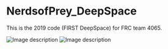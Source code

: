 # NerdsofPrey_DeepSpace
This is the 2019 code (FIRST DeepSpace) for FRC team 4065.

![Image description](https://static.wixstatic.com/media/b2ee66_93735bebabb04457832736483297c338~mv2.png/v1/fill/w_344,h_220,al_c,usm_0.66_1.00_0.01/b2ee66_93735bebabb04457832736483297c338~mv2.png)
![Image description](https://www.firstinspires.org/sites/default/files/uploads/frc/Blog/2019-frc-game-logo-small.jpg)
